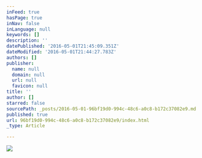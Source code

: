 ```yaml
---
inFeed: true
hasPage: true
inNav: false
inLanguage: null
keywords: []
description: ''
datePublished: '2016-05-01T21:45:09.351Z'
dateModified: '2016-05-01T21:44:27.783Z'
authors: []
publisher:
  name: null
  domain: null
  url: null
  favicon: null
title: ''
author: []
starred: false
sourcePath: _posts/2016-05-01-96bf19d0-994c-48c6-a0c8-b172c37082e9.md
published: true
url: 96bf19d0-994c-48c6-a0c8-b172c37082e9/index.html
_type: Article

---
```

![](https://the-grid-user-content.s3-us-west-2.amazonaws.com/a8ad9641-d7fc-455d-be14-ef14de307acb.jpg)